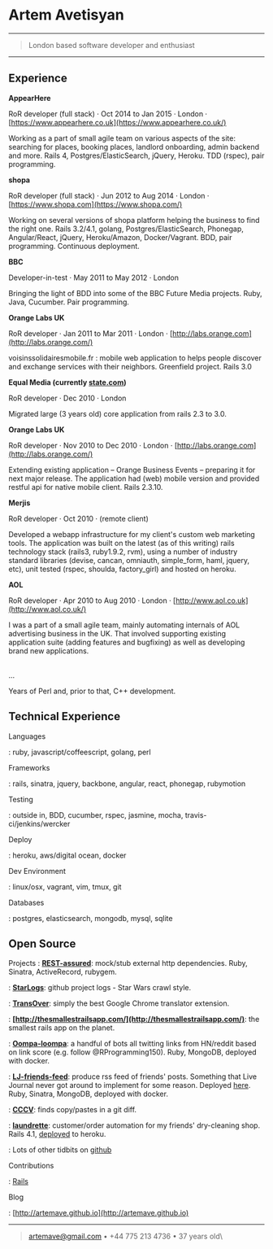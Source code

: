 Artem Avetisyan
============

----

>  London based software developer and enthusiast

----

Experience
----------

**AppearHere**

RoR developer (full stack) · Oct 2014 to Jan 2015 · London · [https://www.appearhere.co.uk](https://www.appearhere.co.uk/)

Working as a part of small agile team on various aspects of the site: searching for places, booking places, landlord onboarding, admin backend and more. Rails 4, Postgres/ElasticSearch, jQuery, Heroku. TDD (rspec), pair programming.

**shopa**

RoR developer (full stack) · Jun 2012 to Aug 2014 · London · [https://www.shopa.com](https://www.shopa.com/)

Working on several versions of shopa platform helping the business to find the right one. Rails 3.2/4.1, golang, Postgres/ElasticSearch, Phonegap, Angular/React, jQuery, Heroku/Amazon, Docker/Vagrant. BDD, pair programming. Continuous deployment.

**BBC**

Developer-in-test · May 2011 to May 2012 · London

Bringing the light of BDD into some of the BBC Future Media projects. Ruby, Java, Cucumber. Pair programming.

**Orange Labs UK**

RoR developer · Jan 2011 to Mar 2011 · London · [http://labs.orange.com](http://labs.orange.com/)

voisinssolidairesmobile.fr : mobile web application to helps people discover and exchange services with their neighbors. Greenfield project. Rails 3.0

**Equal Media (currently [state.com](state.com))**

RoR developer · Dec 2010 · London

Migrated large (3 years old) core application from rails 2.3 to 3.0.

**Orange Labs UK**

RoR developer · Nov 2010 to Dec 2010 · London · [http://labs.orange.com](http://labs.orange.com/)

Extending existing application – Orange Business Events – preparing it for next major release. The application had (web) mobile version and provided restful api for native mobile client. Rails 2.3.10.

**Merjis**

RoR developer · Oct 2010 · (remote client)

Developed a webapp infrastructure for my client's custom web marketing tools. The application was built on the latest (as of this writing) rails technology stack (rails3, ruby1.9.2, rvm), using a number of industry standard libraries (devise, cancan, omniauth, simple_form, haml, jquery, etc), unit tested (rspec, shoulda, factory_girl) and hosted on heroku.

**AOL**

RoR developer · Apr 2010 to Aug 2010 · London · [http://www.aol.co.uk](http://www.aol.co.uk/)

I was a part of a small agile team, mainly automating internals of AOL advertising business in the UK. That involved supporting existing application suite (adding features and bugfixing) as well as developing brand new applications.

</br>
...

Years of Perl and, prior to that, C++ development.

Technical Experience
--------------------

Languages

:   ruby, javascript/coffeescript, golang, perl

Frameworks

:   rails, sinatra, jquery, backbone, angular, react, phonegap, rubymotion

Testing

:   outside in, BDD, cucumber, rspec, jasmine, mocha, travis-ci/jenkins/wercker

Deploy

:   heroku, aws/digital ocean, docker

Dev Environment

:   linux/osx, vagrant, vim, tmux, git

Databases

:   postgres, elasticsearch, mongodb, mysql, sqlite

Open Source
--------------------

Projects
:   **[REST-assured](https://github.com/artemave/REST-assured)**: mock/stub external http dependencies. Ruby, Sinatra, ActiveRecord, rubygem.

:   **[StarLogs](http://starlogs.net/)**: github project logs - Star Wars crawl style.

:   **[TransOver](https://chrome.google.com/webstore/detail/transover/aggiiclaiamajehmlfpkjmlbadmkledi)**: simply the best Google Chrome translator extension.

:   **[http://thesmallestrailsapp.com/](http://thesmallestrailsapp.com/)**: the smallest rails app on the planet.

:   **[Oompa-loompa](https://github.com/artemave/oompa-loompa)**: a handful of bots all twitting links from HN/reddit based on link score (e.g. follow @RProgramming150). Ruby, MongoDB, deployed with docker.

:   **[LJ-friends-feed](https://github.com/artemave/lj-friends-feed)**: produce rss feed of friends' posts. Something that Live Journal never got around to implement for some reason. Deployed [here](http://5.101.106.49:9292/feeds/artemave). Ruby, Sinatra, MongoDB, deployed with docker.

:   **[CCCV](https://github.com/artemave/cccv)**: finds copy/pastes in a git diff.

:   **[laundrette](https://github.com/artemave/laundrette)**: customer/order automation for my friends' dry-cleaning shop. Rails 4.1, [deployed](https://laundrette.herokuapp.com/) to heroku.

:   Lots of other tidbits on [github](https://github.com/artemave)

Contributions

:   [Rails](http://contributors.rubyonrails.org/contributors/artem-avetisyan/commits)

Blog

:   [http://artemave.github.io](http://artemave.github.io)

-----------
> <artemave@gmail.com> • +44 775 213 4736 • 37 years old\
